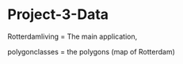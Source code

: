 # Project-3-Data

 Rotterdamliving = The main application,

 polygonclasses = the polygons (map of Rotterdam) 
